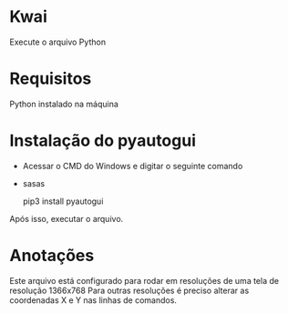 # Kwai
Execute o arquivo Python

# Requisitos
Python instalado na máquina

# Instalação do pyautogui
  - Acessar o CMD do Windows e digitar o seguinte comando
  -   sasas
  
        pip3 install pyautogui
            
 Após isso, executar o arquivo.
  
  # Anotações
   Este arquivo está configurado para rodar em resoluções de uma tela de resolução 1366x768
   Para outras resoluções é preciso alterar as coordenadas X e Y nas linhas de comandos.
